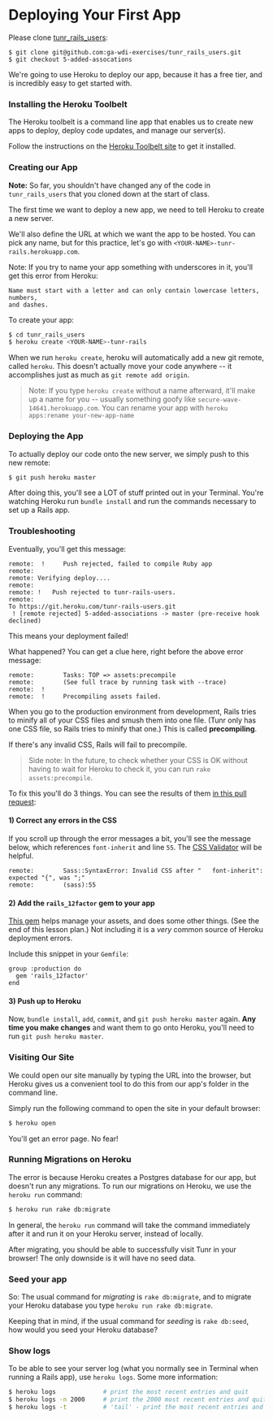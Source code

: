 # Deploying Your First App

Please clone [tunr_rails_users](https://github.com/ga-wdi-exercises/tunr_rails_users):

```
$ git clone git@github.com:ga-wdi-exercises/tunr_rails_users.git
$ git checkout 5-added-assocations
```

We're going to use Heroku to deploy our app, because it has a free tier, and is
incredibly easy to get started with.

### Installing the Heroku Toolbelt

The Heroku toolbelt is a command line app that enables us to create new apps to
deploy, deploy code updates, and manage our server(s).

Follow the instructions on the
[Heroku Toolbelt site](https://toolbelt.heroku.com) to get it installed.

### Creating our App

**Note:** So far, you shouldn't have changed any of the code in `tunr_rails_users` that you cloned down at the start of class.

The first time we want to deploy a new app, we need to tell Heroku to create a
new server.

We'll also define the URL at which we want the app to be hosted. You can pick any name, but for this practice, let's go with `<YOUR-NAME>-tunr-rails.herokuapp.com`.

Note: If you try to name your app something with underscores in it, you'll get this error from Heroku:

```
Name must start with a letter and can only contain lowercase letters, numbers,
and dashes.
```

To create your app:

```bash
$ cd tunr_rails_users
$ heroku create <YOUR-NAME>-tunr-rails
```

When we run `heroku create`, heroku will automatically add a new git remote,
called `heroku`. This doesn't actually move your code anywhere -- it accomplishes just as much as `git remote add origin`.

> Note: If you type `heroku create` without a name afterward, it'll make up a name for you -- usually something goofy like `secure-wave-14641.herokuapp.com`. You can rename your app with `heroku apps:rename your-new-app-name`

### Deploying the App

To actually deploy our code onto the new server, we simply push to this new remote:

```bash
$ git push heroku master
```

After doing this, you'll see a LOT of stuff printed out in your Terminal. You're watching Heroku run `bundle install` and run the commands necessary to set up a Rails app.

### Troubleshooting

Eventually, you'll get this message:

```
remote:  !     Push rejected, failed to compile Ruby app
remote:
remote: Verifying deploy....
remote:
remote: !	Push rejected to tunr-rails-users.
remote:
To https://git.heroku.com/tunr-rails-users.git
 ! [remote rejected] 5-added-associations -> master (pre-receive hook declined)
```

This means your deployment failed!

What happened? You can get a clue here, right before the above error message:

```
remote:        Tasks: TOP => assets:precompile
remote:        (See full trace by running task with --trace)
remote:  !
remote:  !     Precompiling assets failed.
```

When you go to the production environment from development, Rails tries to minify all of your CSS files and smush them into one file. (Tunr only has one CSS file, so Rails tries to minify that one.) This is called **precompiling**.

If there's any invalid CSS, Rails will fail to precompile.

> Side note: In the future, to check whether your CSS is OK without having to wait for Heroku to check it, you can run `rake assets:precompile`.

To fix this you'll do 3 things. You can see the results of them [in this pull request](https://github.com/ga-wdi-exercises/tunr_rails_users/pull/7):

#### 1) Correct any errors in the CSS

If you scroll up through the error messages a bit, you'll see the message below, which references `font-inherit` and line `55`. The [CSS Validator](http://jigsaw.w3.org/css-validator) will be helpful.

```
remote:        Sass::SyntaxError: Invalid CSS after "   font-inherit": expected "{", was ";"
remote:        (sass):55
```

#### 2) Add the `rails_12factor` gem to your app

[This gem](http://12factor.net/) helps manage your assets, and does some other things. (See the end of this lesson plan.) Not including it is a *very* common source of Heroku deployment errors.

Include this snippet in your `Gemfile`:

```
group :production do
  gem 'rails_12factor'
end
```

#### 3) Push up to Heroku

Now, `bundle install`, `add`, `commit`, and `git push heroku master` again. **Any time you make changes** and want them to go onto Heroku, you'll need to run `git push heroku master`.

### Visiting Our Site

We could open our site manually by typing the URL into the browser, but Heroku
gives us a convenient tool to do this from our app's folder in the command line.

Simply run the following command to open the site in your default browser:

```bash
$ heroku open
```

You'll get an error page. No fear!

### Running Migrations on Heroku

The error is because Heroku creates a Postgres database for our app, but doesn't run
any migrations. To run our migrations on Heroku, we use the `heroku run`
command:

```bash
$ heroku run rake db:migrate
```

In general, the `heroku run` command will take the command immediately after it
and run it on your Heroku server, instead of locally.

After migrating, you should be able to successfully visit Tunr in your browser! The only downside is it will have no seed data.

### Seed your app

So: The usual command for *migrating* is `rake db:migrate`, and to migrate your Heroku database you type `heroku run rake db:migrate`.

Keeping that in mind, if the usual command for *seeding* is `rake db:seed`, how would you seed your Heroku database?

### Show logs

To be able to see your server log (what you normally see in Terminal when running a Rails app), use `heroku logs`. Some more information:

```bash
$ heroku logs             # print the most recent entries and quit
$ heroku logs -n 2000     # print the 2000 most recent entries and quit
$ heroku logs -t          # 'tail' - print the most recent entries and continue to print new ones until we quit using ctrl-c
```
